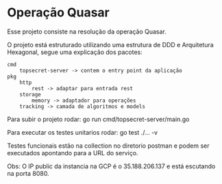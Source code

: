 # Operação Quasar

Esse projeto consiste na resolução da operação Quasar.

O projeto está estruturado utilizando uma estrutura de DDD e Arquitetura Hexagonal, segue uma explicação dos pacotes:

    cmd
        topsecret-server -> contem o entry point da aplicação
    pkg
        http
            rest -> adaptar para entrada rest
        storage
            memory -> adaptador para operações
        tracking -> camada de algoritmos e models

Para subir o projeto rodar:
    go run cmd/topsecret-server/main.go 

Para executar os testes unitarios rodar:
    go test ./... -v

Testes funcionais estão na collection no diretorio postman e podem ser executados apontando para a URL do serviço.

Obs: O IP public da instancia na GCP é o 35.188.206.137 e está escutando na porta 8080.